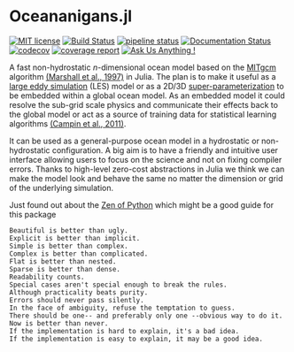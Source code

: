 # Oceananigans.jl

[![MIT license](https://img.shields.io/badge/License-MIT-blue.svg)](https://mit-license.org/)
[![Build Status](https://travis-ci.com/ali-ramadhan/Oceananigans.jl.svg?branch=master)](https://travis-ci.com/ali-ramadhan/Oceananigans.jl)
[![pipeline status](https://gitlab.com/JuliaGPU/Oceananigans-jl/badges/master/pipeline.svg)](https://gitlab.com/JuliaGPU/Oceananigans-jl/commits/master)
[![Documentation Status](https://readthedocs.org/projects/oceananigansjl/badge/?version=latest)](https://oceananigansjl.readthedocs.io/en/latest/?badge=latest)
[![codecov](https://codecov.io/gh/ali-ramadhan/Oceananigans.jl/branch/master/graph/badge.svg)](https://codecov.io/gh/ali-ramadhan/Oceananigans.jl)
[![coverage report](https://gitlab.com/JuliaGPU/Oceananigans-jl/badges/master/coverage.svg)](https://gitlab.com/JuliaGPU/Oceananigans-jl/commits/master)
[![Ask Us Anything !](https://img.shields.io/badge/Ask%20me-anything-1abc9c.svg)](https://github.com/ali-ramadhan/Oceananigans.jl/issues)

A fast non-hydrostatic _n_-dimensional ocean model based on the [MITgcm](https://github.com/MITgcm/MITgcm) algorithm [(Marshall et al., 1997)](https://agupubs.onlinelibrary.wiley.com/doi/abs/10.1029/96JC02775) in Julia. The plan is to make it useful as a [large eddy simulation](https://en.wikipedia.org/wiki/Large_eddy_simulation) (LES) model or as a 2D/3D [super-parameterization](http://hannahlab.org/what-is-super-parameterization/) to be embedded within a global ocean model. As an embedded model it could resolve the sub-grid scale physics and communicate their effects back to the global model or act as a source of training data for statistical learning algorithms [(Campin et al., 2011)](https://www.sciencedirect.com/science/article/pii/S1463500310001496?via%3Dihub).

It can be used as a general-purpose ocean model in a hydrostatic or non-hydrostatic configuration. A big aim is to have a friendly and intuitive user interface allowing users to focus on the science and not on fixing compiler errors. Thanks to high-level zero-cost abstractions in Julia we think we can make the model look and behave the same no matter the dimension or grid of the underlying simulation.

 Just found out about the [Zen of Python](https://www.python.org/dev/peps/pep-0020/) which might be a good guide for this package
```
Beautiful is better than ugly.
Explicit is better than implicit.
Simple is better than complex.
Complex is better than complicated.
Flat is better than nested.
Sparse is better than dense.
Readability counts.
Special cases aren't special enough to break the rules.
Although practicality beats purity.
Errors should never pass silently.
In the face of ambiguity, refuse the temptation to guess.
There should be one-- and preferably only one --obvious way to do it.
Now is better than never.
If the implementation is hard to explain, it's a bad idea.
If the implementation is easy to explain, it may be a good idea.
```
